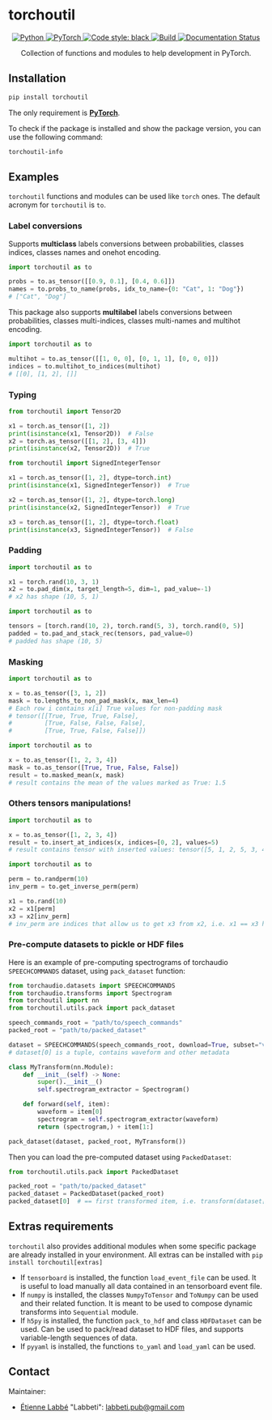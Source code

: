 # torchoutil

<center>

<a href="https://www.python.org/">
    <img alt="Python" src="https://img.shields.io/badge/-Python 3.8+-blue?style=for-the-badge&logo=python&logoColor=white">
</a>
<a href="https://pytorch.org/get-started/locally/">
    <img alt="PyTorch" src="https://img.shields.io/badge/-PyTorch 1.10+-ee4c2c?style=for-the-badge&logo=pytorch&logoColor=white">
</a>
<a href="https://black.readthedocs.io/en/stable/">
    <img alt="Code style: black" src="https://img.shields.io/badge/code%20style-black-black.svg?style=for-the-badge&labelColor=gray">
</a>
<a href="https://github.com/Labbeti/torchoutil/actions">
    <img alt="Build" src="https://img.shields.io/github/actions/workflow/status/Labbeti/torchoutil/test.yaml?branch=main&style=for-the-badge&logo=github">
</a>
<a href='https://torchoutil.readthedocs.io/en/stable/?badge=stable'>
    <img src='https://readthedocs.org/projects/torchoutil/badge/?version=stable&style=for-the-badge' alt='Documentation Status' />
</a>

Collection of functions and modules to help development in PyTorch.

</center>


## Installation
```bash
pip install torchoutil
```

The only requirement is **[PyTorch](https://pytorch.org/)**.

To check if the package is installed and show the package version, you can use the following command:
```bash
torchoutil-info
```

## Examples

`torchoutil` functions and modules can be used like `torch` ones. The default acronym for `torchoutil` is `to`.

### Label conversions
Supports **multiclass** labels conversions between probabilities, classes indices, classes names and onehot encoding.

```python
import torchoutil as to

probs = to.as_tensor([[0.9, 0.1], [0.4, 0.6]])
names = to.probs_to_name(probs, idx_to_name={0: "Cat", 1: "Dog"})
# ["Cat", "Dog"]
```

This package also supports **multilabel** labels conversions between probabilities, classes multi-indices, classes multi-names and multihot encoding.

```python
import torchoutil as to

multihot = to.as_tensor([[1, 0, 0], [0, 1, 1], [0, 0, 0]])
indices = to.multihot_to_indices(multihot)
# [[0], [1, 2], []]
```

### Typing

```python
from torchoutil import Tensor2D

x1 = torch.as_tensor([1, 2])
print(isinstance(x1, Tensor2D))  # False
x2 = torch.as_tensor([[1, 2], [3, 4]])
print(isinstance(x2, Tensor2D))  # True
```

```python
from torchoutil import SignedIntegerTensor

x1 = torch.as_tensor([1, 2], dtype=torch.int)
print(isinstance(x1, SignedIntegerTensor))  # True

x2 = torch.as_tensor([1, 2], dtype=torch.long)
print(isinstance(x2, SignedIntegerTensor))  # True

x3 = torch.as_tensor([1, 2], dtype=torch.float)
print(isinstance(x3, SignedIntegerTensor))  # False
```

### Padding

```python
import torchoutil as to

x1 = torch.rand(10, 3, 1)
x2 = to.pad_dim(x, target_length=5, dim=1, pad_value=-1)
# x2 has shape (10, 5, 1)
```

```python
import torchoutil as to

tensors = [torch.rand(10, 2), torch.rand(5, 3), torch.rand(0, 5)]
padded = to.pad_and_stack_rec(tensors, pad_value=0)
# padded has shape (10, 5)
```

### Masking

```python
import torchoutil as to

x = to.as_tensor([3, 1, 2])
mask = to.lengths_to_non_pad_mask(x, max_len=4)
# Each row i contains x[i] True values for non-padding mask
# tensor([[True, True, True, False],
#         [True, False, False, False],
#         [True, True, False, False]])
```

```python
import torchoutil as to

x = to.as_tensor([1, 2, 3, 4])
mask = to.as_tensor([True, True, False, False])
result = to.masked_mean(x, mask)
# result contains the mean of the values marked as True: 1.5
```

### Others tensors manipulations!

```python
import torchoutil as to

x = to.as_tensor([1, 2, 3, 4])
result = to.insert_at_indices(x, indices=[0, 2], values=5)
# result contains tensor with inserted values: tensor([5, 1, 2, 5, 3, 4])
```

```python
import torchoutil as to

perm = to.randperm(10)
inv_perm = to.get_inverse_perm(perm)

x1 = to.rand(10)
x2 = x1[perm]
x3 = x2[inv_perm]
# inv_perm are indices that allow us to get x3 from x2, i.e. x1 == x3 here
```

### Pre-compute datasets to pickle or HDF files

Here is an example of pre-computing spectrograms of torchaudio `SPEECHCOMMANDS` dataset, using `pack_dataset` function:

```python
from torchaudio.datasets import SPEECHCOMMANDS
from torchaudio.transforms import Spectrogram
from torchoutil import nn
from torchoutil.utils.pack import pack_dataset

speech_commands_root = "path/to/speech_commands"
packed_root = "path/to/packed_dataset"

dataset = SPEECHCOMMANDS(speech_commands_root, download=True, subset="validation")
# dataset[0] is a tuple, contains waveform and other metadata

class MyTransform(nn.Module):
    def __init__(self) -> None:
        super().__init__()
        self.spectrogram_extractor = Spectrogram()

    def forward(self, item):
        waveform = item[0]
        spectrogram = self.spectrogram_extractor(waveform)
        return (spectrogram,) + item[1:]

pack_dataset(dataset, packed_root, MyTransform())
```

Then you can load the pre-computed dataset using `PackedDataset`:
```python
from torchoutil.utils.pack import PackedDataset

packed_root = "path/to/packed_dataset"
packed_dataset = PackedDataset(packed_root)
packed_dataset[0]  # == first transformed item, i.e. transform(dataset[0])
```

<!--
## Main modules

- [IndexToName](https://torchoutil.readthedocs.io/en/latest/torchoutil.nn.modules.multiclass.html#torchoutil.nn.modules.multiclass.IndexToName): Convert multiclass indices to names.
- [IndexToOnehot](https://torchoutil.readthedocs.io/en/latest/torchoutil.nn.modules.multiclass.html#torchoutil.nn.modules.multiclass.IndexToOnehot): Convert multiclass indices to onehot encoding.
- [NameToIndex](https://torchoutil.readthedocs.io/en/latest/torchoutil.nn.modules.multiclass.html#torchoutil.nn.modules.multiclass.NameToIndex): Convert names to multiclass indices.
- [NameToOnehot](https://torchoutil.readthedocs.io/en/latest/torchoutil.nn.modules.multiclass.html#torchoutil.nn.modules.multiclass.NameToOnehot): Convert names to onehot encoding.
- [OnehotToIndex](https://torchoutil.readthedocs.io/en/latest/torchoutil.nn.modules.multiclass.html#torchoutil.nn.modules.multiclass.OnehotToIndex): Convert onehot encoding to multiclass indices.
- [OnehotToName](https://torchoutil.readthedocs.io/en/latest/torchoutil.nn.modules.multiclass.html#torchoutil.nn.modules.multiclass.OnehotToName): Convert onehot encoding to names.
- [ProbsToIndex](https://torchoutil.readthedocs.io/en/latest/torchoutil.nn.modules.multiclass.html#torchoutil.nn.modules.multiclass.ProbsToIndex): Convert probabilities to multiclass indices using a threshold.
- [ProbsToName](https://torchoutil.readthedocs.io/en/latest/torchoutil.nn.modules.multiclass.html#torchoutil.nn.modules.multiclass.ProbsToName): Convert probabilities to names using a threshold.
- [ProbsToOnehot](https://torchoutil.readthedocs.io/en/latest/torchoutil.nn.modules.multiclass.html#torchoutil.nn.modules.multiclass.ProbsToOnehot): Convert probabilities to onehot encoding using a threshold.
- [IndicesToMultihot](https://torchoutil.readthedocs.io/en/latest/torchoutil.nn.modules.multilabel.html#torchoutil.nn.modules.multilabel.IndicesToMultihot): Convert multilabel indices to names.
- [IndicesToNames](https://torchoutil.readthedocs.io/en/latest/torchoutil.nn.modules.multilabel.html#torchoutil.nn.modules.multilabel.IndicesToNames): Convert multilabel indices to multihot encoding.
- [MultihotToIndices](https://torchoutil.readthedocs.io/en/latest/torchoutil.nn.modules.multilabel.html#torchoutil.nn.modules.multilabel.MultihotToIndices): Convert multihot encoding to multilabel indices.
- [MultihotToNames](https://torchoutil.readthedocs.io/en/latest/torchoutil.nn.modules.multilabel.html#torchoutil.nn.modules.multilabel.MultihotToNames): Convert multihot encoding to names.
- [NamesToIndices](https://torchoutil.readthedocs.io/en/latest/torchoutil.nn.modules.multilabel.html#torchoutil.nn.modules.multilabel.NamesToIndices): Convert names to multilabel indices.
- [NamesToMultihot](https://torchoutil.readthedocs.io/en/latest/torchoutil.nn.modules.multilabel.html#torchoutil.nn.modules.multilabel.NamesToMultihot): Convert names to multihot encoding.
- [ProbsToIndices](https://torchoutil.readthedocs.io/en/latest/torchoutil.nn.modules.multilabel.html#torchoutil.nn.modules.multilabel.ProbsToIndices): Convert probabilities to multilabel indices using a threshold.
- [ProbsToMultihot](https://torchoutil.readthedocs.io/en/latest/torchoutil.nn.modules.multilabel.html#torchoutil.nn.modules.multilabel.ProbsToMultihot): Convert probabilities to names using a threshold.
- [ProbsToNames](https://torchoutil.readthedocs.io/en/latest/torchoutil.nn.modules.multilabel.html#torchoutil.nn.modules.multilabel.ProbsToNames): Convert probabilities to multihot encoding using a threshold.

- [LogSoftmaxMultidim](https://torchoutil.readthedocs.io/en/latest/torchoutil.nn.modules.activation.html#torchoutil.nn.modules.activation.LogSoftmaxMultidim): Apply LogSoftmax along multiple dimensions.
- [SoftmaxMultidim](https://torchoutil.readthedocs.io/en/latest/torchoutil.nn.modules.activation.html#torchoutil.nn.modules.activation.SoftmaxMultidim): Apply Softmax along multiple dimensions.
- [CropDim](https://torchoutil.readthedocs.io/en/latest/torchoutil.nn.modules.crop.html#torchoutil.nn.modules.crop.CropDim): Crop a tensor along a single dimension.
- [CropDims](https://torchoutil.readthedocs.io/en/latest/torchoutil.nn.modules.crop.html#torchoutil.nn.modules.crop.CropDims): Crop a tensor along multiple dimensions.
- [PositionalEncoding](https://torchoutil.readthedocs.io/en/latest/torchoutil.nn.modules.layer.html#torchoutil.nn.modules.layer.PositionalEncoding): Positional encoding layer for vanilla transformers models.
- [MaskedMean](https://torchoutil.readthedocs.io/en/latest/torchoutil.nn.modules.mask.html#torchoutil.nn.modules.mask.MaskedMean): Average non-masked element of a tensor.
- [MaskedSum](https://torchoutil.readthedocs.io/en/latest/torchoutil.nn.modules.mask.html#torchoutil.nn.modules.mask.MaskedSum): Sum non-masked element of a tensor.
- [NumpyToTensor](https://torchoutil.readthedocs.io/en/latest/torchoutil.nn.modules.numpy.html#torchoutil.nn.modules.numpy.NumpyToTensor): Convert numpy array or generic to tensor.
- [NumpyToTensor](https://torchoutil.readthedocs.io/en/latest/torchoutil.nn.modules.numpy.html#torchoutil.nn.modules.numpy.TensorToNumpy): Convert tensor to numpy array.
- [NumpyToTensor](https://torchoutil.readthedocs.io/en/latest/torchoutil.nn.modules.numpy.html#torchoutil.nn.modules.numpy.ToNumpy): Convert sequence to numpy array.
- [PadAndStackRec](https://torchoutil.readthedocs.io/en/latest/torchoutil.nn.modules.pad.html#torchoutil.nn.modules.pad.PadAndStackRec): Pad and stack sequence to tensor.
- [PadDim](https://torchoutil.readthedocs.io/en/latest/torchoutil.nn.modules.pad.html#torchoutil.nn.modules.pad.PadDim): Pad a tensor along a single dimension.
- [PadDims](https://torchoutil.readthedocs.io/en/latest/torchoutil.nn.modules.pad.html#torchoutil.nn.modules.pad.PadDims): Pad a tensor along multiples dimensions.
- [RepeatInterleaveNd](https://torchoutil.readthedocs.io/en/latest/torchoutil.nn.modules.transform.html#torchoutil.nn.modules.transform.RepeatInterleaveNd): Repeat interleave a tensor with an arbitrary number of dimensions.

from .tensor import (
    FFT,
    IFFT,
    Abs,
    Angle,
    AsTensor,
    Exp,
    Exp2,
    Imag,
    Log,
    Log2,
    Log10,
    Max,
    Mean,
    Min,
    Normalize,
    Permute,
    Pow,
    Real,
    Repeat,
    RepeatInterleave,
    Reshape,
    Squeeze,
    TensorTo,
    ToItem,
    ToList,
    Transpose,
    Unsqueeze,
)
from .transform import (
    Flatten,
    Identity,
    PadAndCropDim,
    RepeatInterleaveNd,
    ResampleNearestFreqs,
    ResampleNearestRates,
    ResampleNearestSteps,
    Shuffled,
    TransformDrop,
)
-->


## Extras requirements
`torchoutil` also provides additional modules when some specific package are already installed in your environment.
All extras can be installed with `pip install torchoutil[extras]`

- If `tensorboard` is installed, the function `load_event_file` can be used. It is useful to load manually all data contained in an tensorboard event file.
- If `numpy` is installed, the classes `NumpyToTensor` and  `ToNumpy` can be used and their related function. It is meant to be used to compose dynamic transforms into `Sequential` module.
- If `h5py` is installed, the function `pack_to_hdf` and class `HDFDataset` can be used. Can be used to pack/read dataset to HDF files, and supports variable-length sequences of data.
- If `pyyaml` is installed, the functions `to_yaml` and `load_yaml` can be used.


## Contact
Maintainer:
- [Étienne Labbé](https://labbeti.github.io/) "Labbeti": labbeti.pub@gmail.com
